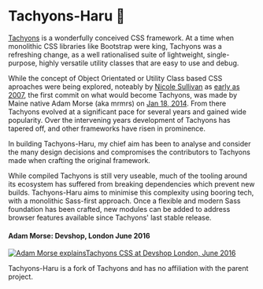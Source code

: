 # Tachyons-Haru 🍃

[Tachyons](http://tachyons.io/) is a wonderfully conceived CSS framework. At a time when monolithic CSS libraries like Bootstrap were king, Tachyons was a refreshing change, as a well rationalised suite of lightweight, single-purpose, highly versatile utility classes that are easy to use and debug.

While the concept of Object Orientated or Utility Class based CSS aproaches were being explored, noteably by [Nicole Sullivan](https://twitter.com/stubbornella) as [early as 2007](https://twitter.com/stubbornella/status/1471213109767405568), the first commit on what would become Tachyons, was made by Maine native Adam Morse (aka mrmrs) on [Jan 18, 2014](https://github.com/tachyons-css/tachyons/commits?after=139156c724f8b3e4155ca75d8e353a172c541c36+1170). From there Tachyons evolved at a significant pace for several years and gained wide popularity. Over the intervening years development of Tachyons has tapered off, and other frameworks have risen in prominence.

In building Tachyons-Haru, my chief aim has been to analyse and consider the many design decisions and compromises the contributors to Tachyons made when crafting the original framework.

While compiled Tachyons is still very useable, much of the tooling around its ecosystem has suffered from breaking dependencies which prevent new builds. Tachyons-Haru aims to minimise this complexity using booring tech, with a monolithic Sass-first approach. Once a flexible and modern Sass foundation has been crafted, new modules can be added to address browser features available since Tachyons' last stable release.

#### Adam Morse: Devshop, London June 2016
[![Adam Morse explainsTachyons CSS at Devshop London, June 2016](https://img.youtube.com/vi/r56fRaWth58/0.jpg)](https://www.youtube.com/watch?v=r56fRaWth58)

Tachyons-Haru is a fork of Tachyons and has no affiliation with the parent project.
